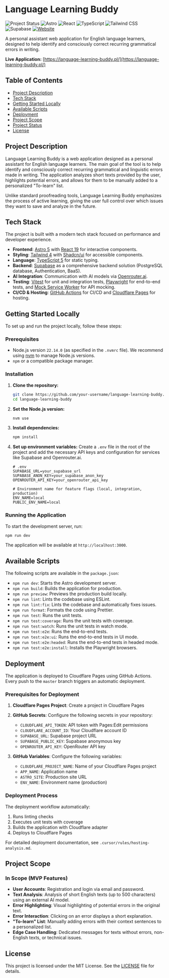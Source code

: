 # Language Learning Buddy

![Project Status](https://img.shields.io/badge/status-v1.0.1-brightgreen)
![Astro](https://img.shields.io/badge/Astro-5.0-orange)
![React](https://img.shields.io/badge/React-19-blue)
![TypeScript](https://img.shields.io/badge/TypeScript-5.0-blue)
![Tailwind CSS](https://img.shields.io/badge/Tailwind_CSS-4.0-38B2AC)
![Supabase](https://img.shields.io/badge/Supabase-green)
[![Website](https://img.shields.io/badge/Website-language--learning--buddy.pl-blue?logo=Cloudflare&logoColor=white)](https://language-learning-buddy.pl/)

A personal assistant web application for English language learners, designed to help identify and consciously correct recurring grammatical errors in writing.

**Live Application:** [https://language-learning-buddy.pl/](https://language-learning-buddy.pl/)

## Table of Contents

- [Project Description](#project-description)
- [Tech Stack](#tech-stack)
- [Getting Started Locally](#getting-started-locally)
- [Available Scripts](#available-scripts)
- [Deployment](#deployment)
- [Project Scope](#project-scope)
- [Project Status](#project-status)
- [License](#license)

## Project Description

Language Learning Buddy is a web application designed as a personal assistant for English language learners. The main goal of the tool is to help identify and consciously correct recurring grammatical and linguistic errors made in writing. The application analyzes short texts provided by the user, highlights potential errors, and allows for them to be manually added to a personalized "To-learn" list.

Unlike standard proofreading tools, Language Learning Buddy emphasizes the process of active learning, giving the user full control over which issues they want to save and analyze in the future.

## Tech Stack

The project is built with a modern tech stack focused on performance and developer experience.

- **Frontend**: [Astro 5](https://astro.build/) with [React 19](https://react.dev/) for interactive components.
- **Styling**: [Tailwind 4](https://tailwindcss.com/) with [Shadcn/ui](https://ui.shadcn.com/) for accessible components.
- **Language**: [TypeScript 5](https://www.typescriptlang.org/) for static typing.
- **Backend**: [Supabase](https://supabase.io/) as a comprehensive backend solution (PostgreSQL database, Authentication, BaaS).
- **AI Integration**: Communication with AI models via [Openrouter.ai](https://openrouter.ai/).
- **Testing**: [Vitest](https://vitest.dev/) for unit and integration tests, [Playwright](https://playwright.dev/) for end-to-end tests, and [Mock Service Worker](https://mswjs.io/) for API mocking.
- **CI/CD & Hosting**: [GitHub Actions](https://github.com/features/actions) for CI/CD and [Cloudflare Pages](https://pages.cloudflare.com/) for hosting.

## Getting Started Locally

To set up and run the project locally, follow these steps:

### Prerequisites

- Node.js version `22.14.0` (as specified in the `.nvmrc` file). We recommend using [nvm](https://github.com/nvm-sh/nvm) to manage Node.js versions.
- `npm` or a compatible package manager.

### Installation

1.  **Clone the repository:**

    ```sh
    git clone https://github.com/your-username/language-learning-buddy.git
    cd language-learning-buddy
    ```

2.  **Set the Node.js version:**

    ```sh
    nvm use
    ```

3.  **Install dependencies:**

    ```sh
    npm install
    ```

4.  **Set up environment variables:**
    Create a `.env` file in the root of the project and add the necessary API keys and configuration for services like Supabase and Openrouter.ai.

    ```env
    # .env
    SUPABASE_URL=your_supabase_url
    SUPABASE_ANON_KEY=your_supabase_anon_key
    OPENROUTER_API_KEY=your_openrouter_api_key

    # Environment name for feature flags (local, integration, production)
    ENV_NAME=local
    PUBLIC_ENV_NAME=local
    ```

### Running the Application

To start the development server, run:

```sh
npm run dev
```

The application will be available at `http://localhost:3000`.

## Available Scripts

The following scripts are available in the `package.json`:

- `npm run dev`: Starts the Astro development server.
- `npm run build`: Builds the application for production.
- `npm run preview`: Previews the production build locally.
- `npm run lint`: Lints the codebase using ESLint.
- `npm run lint:fix`: Lints the codebase and automatically fixes issues.
- `npm run format`: Formats the code using Prettier.
- `npm run test`: Runs the unit tests.
- `npm run test:coverage`: Runs the unit tests with coverage.
- `npm run test:watch`: Runs the unit tests in watch mode.
- `npm run test:e2e`: Runs the end-to-end tests.
- `npm run test:e2e:ui`: Runs the end-to-end tests in UI mode.
- `npm run test:e2e:headed`: Runs the end-to-end tests in headed mode.
- `npm run test:e2e:install`: Installs the Playwright browsers.

## Deployment

The application is deployed to Cloudflare Pages using GitHub Actions. Every push to the `master` branch triggers an automatic deployment.

### Prerequisites for Deployment

1. **Cloudflare Pages Project**: Create a project in Cloudflare Pages
2. **GitHub Secrets**: Configure the following secrets in your repository:
   - `CLOUDFLARE_API_TOKEN`: API token with Pages:Edit permissions
   - `CLOUDFLARE_ACCOUNT_ID`: Your Cloudflare account ID
   - `SUPABASE_URL`: Supabase project URL
   - `SUPABASE_PUBLIC_KEY`: Supabase anonymous key
   - `OPENROUTER_API_KEY`: OpenRouter API key

3. **GitHub Variables**: Configure the following variables:
   - `CLOUDFLARE_PROJECT_NAME`: Name of your Cloudflare Pages project
   - `APP_NAME`: Application name
   - `ASTRO_SITE`: Production site URL
   - `ENV_NAME`: Environment name (production)

### Deployment Process

The deployment workflow automatically:

1. Runs linting checks
2. Executes unit tests with coverage
3. Builds the application with Cloudflare adapter
4. Deploys to Cloudflare Pages

For detailed deployment documentation, see `.cursor/rules/hosting-analysis.md`.

## Project Scope

### In Scope (MVP Features)

- **User Accounts**: Registration and login via email and password.
- **Text Analysis**: Analysis of short English texts (up to 500 characters) using an external AI model.
- **Error Highlighting**: Visual highlighting of potential errors in the original text.
- **Error Interaction**: Clicking on an error displays a short explanation.
- **"To-learn" List**: Manually adding errors with their context sentences to a personalized list.
- **Edge Case Handling**: Dedicated messages for texts without errors, non-English texts, or technical issues.

## License

This project is licensed under the MIT License. See the [LICENSE](LICENSE) file for details.
